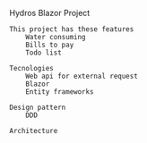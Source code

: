Hydros Blazor Project

	This project has these features
		Water consuming
  		Bills to pay
		Todo list

  	Tecnologies
	  	Web api for external request
	  	Blazor 
	  	Entity frameworks

	Design pattern
		DDD
  
  	Architecture
  
